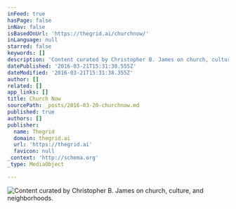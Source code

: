 ```yaml
---
inFeed: true
hasPage: false
inNav: false
isBasedOnUrl: 'https://thegrid.ai/churchnow/'
inLanguage: null
starred: false
keywords: []
description: 'Content curated by Christopher B. James on church, culture, and neighborhoods. '
datePublished: '2016-03-21T15:31:38.555Z'
dateModified: '2016-03-21T15:31:38.355Z'
author: []
related: []
app_links: []
title: Church Now
sourcePath: _posts/2016-03-20-churchnow.md
published: true
authors: []
publisher:
  name: Thegrid
  domain: thegrid.ai
  url: 'https://thegrid.ai'
  favicon: null
_context: 'http://schema.org'
_type: MediaObject

---
```

![Content curated by Christopher B. James on church, culture, and neighborhoods. ](https://s3-us-west-2.amazonaws.com/the-grid-img/p/d1d4a7ba33b2e61f81a440d0d9e052e2c6651c92.png)